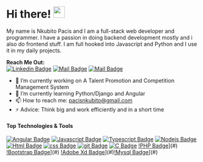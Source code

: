 # Hi there! <img src="https://raw.githubusercontent.com/MartinHeinz/MartinHeinz/master/wave.gif" width="30px">

My name is Nkubito Pacis and I am a full-stack web developer and programmer. I have a passion in doing backend development mostly and i also do frontend stuff. I am full hooked into Javascript and Python and I use it in my daily projects.

**Reach Me Out:<br>**
[![Linkedin Badge](https://img.shields.io/badge/-Pacis-0e76a8?style=flat&labelColor=0e76a8&logo=linkedin&logoColor=white)](https://www.linkedin.com/in/pacis-nkubito-986001201) [![Mail Badge](https://img.shields.io/badge/-@stellan_011-e84393?style=flat&labelColor=e84393&logo=instagram&logoColor=white)](https://www.instagram.com/stellan_011/) [![Mail Badge](https://img.shields.io/badge/-PacisNkubito-c0392b?style=flat&labelColor=c0392b&logo=gmail&logoColor=white)](mailto:pacisnkubito@gmail.com)

- 🔭 I’m currently working on A Talent Promotion and Competition Management System
- 🌱 I’m currently learning Python/Django and Angular
- 📫 How to reach me: pacisnkubito@gmail.com
- ⚡ Advice: Think big and work efficiently and in a short time 

#### Top Technologies & Tools

[![Angular Badge](https://img.shields.io/badge/angular.js-%23E23237.​svg?style=for-the-badge&logo=angularjs&logoColor=white)](#) [![Javascript Badge](https://img.shields.io/badge/-Javascript-F0DB4F?style=for-the-badge&labelColor=black&logo=javascript&logoColor=F0DB4F)](#) [![Typescript Badge](https://img.shields.io/badge/-Typescript-007acc?style=for-the-badge&labelColor=black&logo=typescript&logoColor=007acc)](#) [![Nodejs Badge](https://img.shields.io/badge/-linux-3C873A?style=for-the-badge&labelColor=black&logo=node.js&logoColor=3C873A)](#) [![Html Badge](https://img.shields.io/badge/html%20-%23E34F26.svg?&style=for-the-badge&labelColor=black&logo=html5&logoColor=white)](#) [![css Badge](https://img.shields.io/badge/css%20-%231572B6.svg?&style=for-the-badge&labelColor=black&logo=css3&logoColor=white)](#) [![git Badge](https://img.shields.io/badge/git%20-%23F05032.svg?&style=for-the-badge&labelColor=black&logo=git&logoColor=white)](#) [![C Badge](https://img.shields.io/badge/c-%2300599C.svg?style=for-the-badge&logo=c&logoColor=white)](#) [!PHP Badge](https://img.shields.io/badge/php-%23777BB4.svg?style=for-the-badge&logo=php&logoColor=white)](#) [!Bootstrap Badge](https://img.shields.io/badge/bootstrap-%23563D7C.svg?style=for-the-badge&logo=bootstrap&logoColor=white)](#) [!Adobe Xd Badge](https://img.shields.io/badge/adobexd-%23FF26BE.svg?style=for-the-badge&logo=adobexd&logoColor=white)](#)[!Mysql Badge](https://img.shields.io/badge/mysql-%2300f.svg?style=for-the-badge&logo=mysql&logoColor=white)](#)
